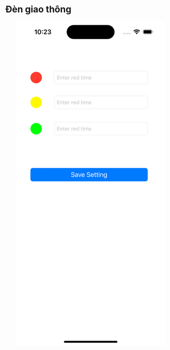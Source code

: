 #  Đèn giao thông

<div style="display:flex; flex-direction: row; >
    <img src="/Screenshot/TrafficLight.png" alt="Traffic light" >
    <div style="width: 50px; height: 50px;"></div>
    <img src="/Screenshot/Setting.png" alt="Setting"/
</div>

